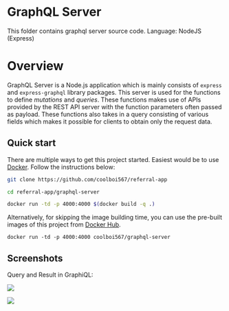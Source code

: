 # GraphQL Server
This folder contains graphql server source code.
Language: NodeJS (Express)

# Overview
GraphQL Server is a Node.js application which is mainly consists of `express` and `express-graphql` library packages. This server is used for the functions to define *mutations* and *queries*. These functions makes use of APIs provided by the REST API server with the function parameters often passed as payload. These functions also takes in a query consisting of various fields which makes it possible for clients to obtain only the request data.

## Quick start
There are multiple ways to get this project started. Easiest would be to use [Docker](https://ddocker.com). Follow the instructions below:
```sh
git clone https://github.com/coolboi567/referral-app

cd referral-app/graphql-server

docker run -td -p 4000:4000 $(docker build -q .)
```

Alternatively, for skipping the image building time, you can use the pre-built images of this project from [Docker Hub](https://hub.docker.com/u/coolboi567/graphql-server).
```
docker run -td -p 4000:4000 coolboi567/graphql-server
```

## Screenshots
Query and Result in GraphiQL:
<p float="left">
  <img src="https://i.imgur.com/iSqDfKx.jpg">
</p>
<img src="https://i.imgur.com/KFACeId.jpg">